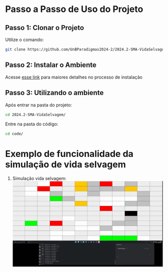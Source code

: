 # Passo a Passo de Uso do Projeto

## Passo 1: Clonar o Projeto

Utilize o comando:

```bash
git clone https://github.com/UnBParadigmas2024-2/2024.2-SMA-VidaSelvagem.git
```

## Passo 2: Instalar o Ambiente

Acesse [esse link](./passoapasso-instalar.md) para maiores detalhes no processo de instalação

## Passo 3: Utilizando o ambiente

Após entrar na pasta do projeto:

```bash
cd 2024.2-SMA-VidaSelvagem/
```

Entre na pasta do código:

```bash
cd code/
```



# Exemplo de funcionalidade da simulação de vida selvagem


1. Simulação vida selvagem:
    ![vida_animal](/documentacao/assets/vida_animal.gif)
